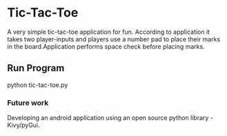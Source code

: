 # Tic-Tac-Toe

A very simple tic-tac-toe application for fun. According to application it takes two player-inputs and players use a number pad to place their marks in the board.Application performs space check before placing marks.  

## Run Program

python tic-tac-toe.py

### Future work

Developing an android application using an open source python library - Kivy/pyGui.

